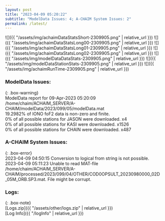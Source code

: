 ```yaml
---
layout: post
title: "2023-04-09 05:20:22"
subtitle: "ModelData Issues: 4; A-CHAIM System Issues: 2"
permalink: /latest/
---
```


![]({{ "/assets/img/achaimDataStatsShort-2309905.png" | relative_url }})
![]({{ "/assets/img/achaimDataStatsLong00-2309905.png" | relative_url }})
![]({{ "/assets/img/achaimDataStatsLong01-2309905.png" | relative_url }})
![]({{ "/assets/img/achaimDataStatsLong02-2309905.png" | relative_url }})
![]({{ "/assets/img/modelDataDataStats-2309905.png" | relative_url }})
![]({{ "/assets/img/modelDataStationStats-2309905.png" | relative_url }})
![]({{ "/assets/img/achaimRunTime-2309905.png" | relative_url }})


### ModelData Issues:  
  
{: .box-warning}  
 ModelData report for 09-Apr-2023 05:20:09   
 /home/chaim/ACHAIM_SERVER/A-CHAIM/modelData/2023/099/05/modelData.mat   
 19.2982% of IONO foF2 data is non-zero and finite.   
 0% of all possible stations for JASON were downloaded. x4   
 0% of all possible stations for KASI were downloaded. x1526   
 0% of all possible stations for CHAIN were downloaded. x487   
  
### A-CHAIM System Issues:  
  
{: .box-error}  
2023-04-09 04:50:15 Conversion to logical from string is not possible.  
2023-04-09 05:11:23 Unable to read MAT-file /home/chaim/ACHAIM_SERVER/A-CHAIM/processed/2023/099/04/OTHER/COD0OPSULT_20230980000_02D_05M_ORB.SP3.mat. File might be corrupt.  

### Logs:  
  
{: .box-note}  
[Logs.zip]({{ "/assets/other/logs.zip" | relative_url }})  
[Log Info]({{ "/logInfo" | relative_url }})  
